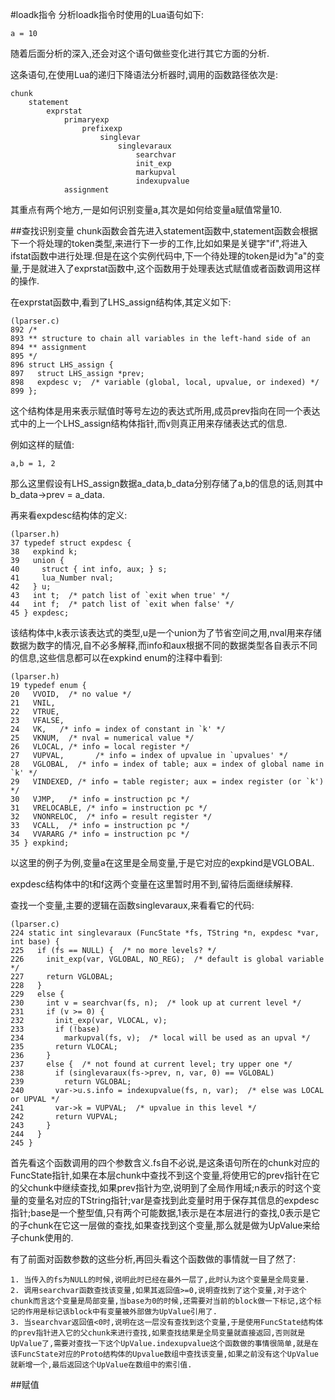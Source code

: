 #loadk指令
分析loadk指令时使用的Lua语句如下:

	a = 10
	
随着后面分析的深入,还会对这个语句做些变化进行其它方面的分析.

这条语句,在使用Lua的递归下降语法分析器时,调用的函数路径依次是:

	chunk
		statement
			exprstat
				primaryexp
					prefixexp
						singlevar
							singlevaraux
								searchvar
								init_exp
								markupval
								indexupvalue
				assignment
				
其重点有两个地方,一是如何识别变量a,其次是如何给变量a赋值常量10.


##查找识别变量
chunk函数会首先进入statement函数中,statement函数会根据下一个将处理的token类型,来进行下一步的工作,比如如果是关键字"if",将进入ifstat函数中进行处理.但是在这个实例代码中,下一个待处理的token是id为"a"的变量,于是就进入了exprstat函数中,这个函数用于处理表达式赋值或者函数调用这样的操作.

在exprstat函数中,看到了LHS_assign结构体,其定义如下:

	(lparser.c)
	892 /*
 	893 ** structure to chain all variables in the left-hand side of an
 	894 ** assignment
 	895 */
 	896 struct LHS_assign {
 	897   struct LHS_assign *prev;
 	898   expdesc v;  /* variable (global, local, upvalue, or indexed) */
 	899 };

这个结构体是用来表示赋值时等号左边的表达式所用,成员prev指向在同一个表达式中的上一个LHS_assign结构体指针,而v则真正用来存储表达式的信息.

例如这样的赋值:

	a,b = 1, 2
	
那么这里假设有LHS_assign数据a_data,b_data分别存储了a,b的信息的话,则其中b_data->prev = a_data.

再来看expdesc结构体的定义:

	(lparser.h)
	37 typedef struct expdesc {
 	38   expkind k;
 	39   union {
 	40     struct { int info, aux; } s;
 	41     lua_Number nval;
 	42   } u;
 	43   int t;  /* patch list of `exit when true' */
 	44   int f;  /* patch list of `exit when false' */
 	45 } expdesc;

该结构体中,k表示该表达式的类型,u是一个union为了节省空间之用,nval用来存储数据为数字的情况,自不必多解释,而info和aux根据不同的数据类型各自表示不同的信息,这些信息都可以在expkind enum的注释中看到:

	(lparser.h)
	19 typedef enum {
 	20   VVOID,  /* no value */
 	21   VNIL,
 	22   VTRUE,
 	23   VFALSE,
 	24   VK,   /* info = index of constant in `k' */
 	25   VKNUM,  /* nval = numerical value */
 	26   VLOCAL, /* info = local register */
 	27   VUPVAL,       /* info = index of upvalue in `upvalues' */
 	28   VGLOBAL,  /* info = index of table; aux = index of global name in `k' */
 	29   VINDEXED, /* info = table register; aux = index register (or `k') */ 
 	30   VJMP,   /* info = instruction pc */
 	31   VRELOCABLE, /* info = instruction pc */
 	32   VNONRELOC,  /* info = result register */
 	33   VCALL,  /* info = instruction pc */
 	34   VVARARG /* info = instruction pc */
 	35 } expkind; 

以这里的例子为例,变量a在这里是全局变量,于是它对应的expkind是VGLOBAL.

expdesc结构体中的t和f这两个变量在这里暂时用不到,留待后面继续解释.

查找一个变量,主要的逻辑在函数singlevaraux,来看看它的代码:

	(lparser.c)
	224 static int singlevaraux (FuncState *fs, TString *n, expdesc *var, int base) {
 	225   if (fs == NULL) {  /* no more levels? */
 	226     init_exp(var, VGLOBAL, NO_REG);  /* default is global variable */
 	227     return VGLOBAL;
 	228   }
 	229   else {
 	230     int v = searchvar(fs, n);  /* look up at current level */
 	231     if (v >= 0) {
 	232       init_exp(var, VLOCAL, v);
 	233       if (!base)
 	234         markupval(fs, v);  /* local will be used as an upval */
 	235       return VLOCAL;
 	236     }
 	237     else {  /* not found at current level; try upper one */
 	238       if (singlevaraux(fs->prev, n, var, 0) == VGLOBAL)
 	239         return VGLOBAL;
 	240       var->u.s.info = indexupvalue(fs, n, var);  /* else was LOCAL or UPVAL */
 	241       var->k = VUPVAL;  /* upvalue in this level */
 	242       return VUPVAL;
 	243     }
 	244   }
 	245 }
 	
 	
首先看这个函数调用的四个参数含义.fs自不必说,是这条语句所在的chunk对应的FuncState指针,如果在本层chunk中查找不到这个变量,将使用它的prev指针在它的父chunk中继续查找,如果prev指针为空,说明到了全局作用域;n表示的时这个变量的变量名对应的TString指针;var是查找到此变量时用于保存其信息的expdesc指针;base是一个整型值,只有两个可能数据,1表示是在本层进行的查找,0表示是它的子chunk在它这一层做的查找,如果查找到这个变量,那么就是做为UpValue来给子chunk使用的.

有了前面对函数参数的这些分析,再回头看这个函数做的事情就一目了然了:

	1. 当传入的fs为NULL的时候,说明此时已经在最外一层了,此时认为这个变量是全局变量.
	2. 调用searchvar函数查找该变量,如果其返回值>=0,说明查找到了这个变量,对于这个chunk而言这个变量是局部变量,当base为0的时候,还需要对当前的block做一下标记,这个标记的作用是标记该block中有变量被外部做为UpValue引用了.
	3. 当searchvar返回值<0时,说明在这一层没有查找到这个变量,于是使用FuncState结构体的prev指针进入它的父chunk来进行查找,如果查找结果是全局变量就直接返回,否则就是UpValue了,需要对查找一下这个UpValue.indexupvalue这个函数做的事情很简单,就是在该FuncState对应的Proto结构体的Upvalue数组中查找该变量,如果之前没有这个UpValue就新增一个,最后返回这个UpValue在数组中的索引值.
	
##赋值


